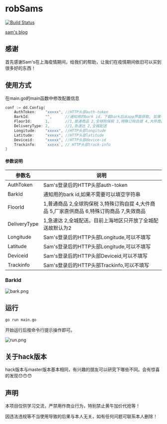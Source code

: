# robSams

[![Build Status](https://app.travis-ci.com/robGoods/sams.svg?branch=master)](https://app.travis-ci.com/robGoods/sams)

[sam's blog](https://robgoods.github.io/sams/)

## 感谢

首先感谢Sam's在上海疫情期间，给我们的帮助，让我们在疫情期间依旧可以买到很多好的东西！

## 使用方式
在main.go的main函数中修改配置信息
```go
conf := dd.Config{
    AuthToken:    "xxxxx", //HTTP头部auth-token
    BarkId:       "",      //通知用的bark id，下载bark后从app界面获取, 如果不需要可以填空字符串
    FloorId:      1,       //1,普通商品 2,全球购保税 3,特殊订购自提 4,大件商品 5,厂家直供商品 6,特殊订购商品 7,失效商品
    DeliveryType: 2,       //1,急速达 2,全城配送
    Longitude:    "xxxxx", //HTTP头部longitude
    Latitude:     "xxxxx", //HTTP头部latitude
    Deviceid:     "xxxxx", //HTTP头部device-id
    Trackinfo:    `xxxxx`, // HTTP头部track-info
}
```
#### 参数说明

|参数名|说明|
|----- |-----|
|AuthToken|Sam's登录后的HTTP头部auth-token|
|BarkId|通知用的bark id,如果不需要可以填空字符串|
|FloorId|1,普通商品 2,全球购保税 3,特殊订购自提 4,大件商品 5,厂家直供商品 6,特殊订购商品 7,失效商品|
|DeliveryType|1,急速达 2,全城配送。目前上海地区只开放了全城配送故默认为2|
|Longitude|Sam's登录后的HTTP头部Longitude,可以不填写|
|Latitude|Sam's登录后的HTTP头部Longitude,可以不填写|
|Deviceid|Sam's登录后的HTTP头部Deviceid,可以不填写|
|Trackinfo|Sam's登录后的HTTP头部Trackinfo,可以不填写|

### BarkId

![bark.png](https://robgoods.github.io/sams/assets/bark.png)

## 运行

```sh
go run main.go
```

开始运行后按命令行提示操作即可。

![run.png](https://robgoods.github.io/sams/assets/run.png)

## 关于hack版本

hack版本与master版本基本相同，有兴趣的朋友可以研究下哪些不同。会有惊喜的发现😯😯😯

## 声明
本项目仅供学习交流，严禁用作商业行为，特别禁止黄牛加价代抢等！

因违法违规等不当使用导致的后果与本人无关，如有任何问题可联系本人删除！
